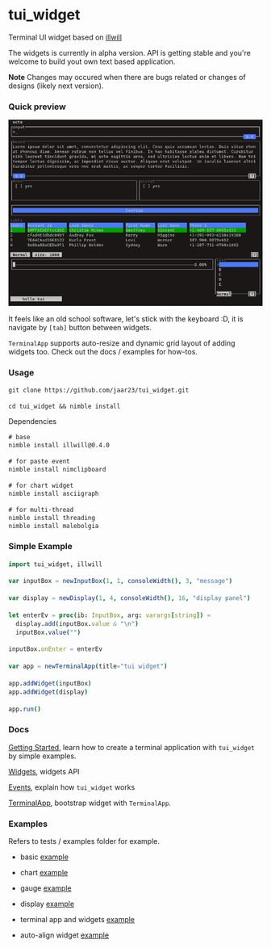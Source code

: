 # tui_widget

Terminal UI widget based on [illwill](https://github.com/johnnovak/illwill/tree/master)

The widgets is currently in alpha version. API is getting stable and you're welcome to build yout own text based application. 

**Note** Changes may occured when there are bugs related or changes of designs (likely next version).

### Quick preview

![preview](./docs/images/tui_widget.gif)

It feels like an old school software, let's stick with the keyboard :D, it is navigate by `[tab]` button between widgets.

`TerminalApp` supports auto-resize and dynamic grid layout of adding widgets too. Check out the docs / examples for how-tos.

### Usage
```shell
git clone https://github.com/jaar23/tui_widget.git

cd tui_widget && nimble install
```

Dependencies

```shell
# base
nimble install illwill@0.4.0

# for paste event
nimble install nimclipboard

# for chart widget
nimble install asciigraph 

# for multi-thread
nimble install threading
nimble install malebolgia
```

### Simple Example

```nim
import tui_widget, illwill

var inputBox = newInputBox(1, 1, consoleWidth(), 3, "message")

var display = newDisplay(1, 4, consoleWidth(), 16, "display panel") 

let enterEv = proc(ib: InputBox, arg: varargs[string]) =
  display.add(inputBox.value & "\n")
  inputBox.value("")

inputBox.onEnter = enterEv

var app = newTerminalApp(title="tui widget")

app.addWidget(inputBox)
app.addWidget(display)

app.run()
```

### Docs

[Getting Started](./docs/getting-started.md), learn how to create a terminal application with `tui_widget` by simple examples.

[Widgets](./docs/widgets.md), widgets API

[Events](./docs/events.md), explain how `tui_widget` works

[TerminalApp](./docs/terminal-app.md), bootstrap widget with `TerminalApp`.

### Examples

Refers to tests / examples folder for example.

- basic [example](./tests/tui_test.nim)

- chart [example](./tests/chart_test.nim)

- gauge [example](./tests/gauge_test.nim)

- display [example](./tests/display_test.nim)

- terminal app and widgets [example](./examples/dir.nim)
  
- auto-align widget [example](./tests/auto_align.nim)
